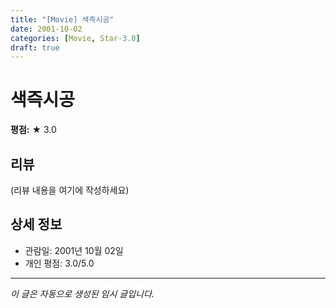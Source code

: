 ```yaml
---
title: "[Movie] 색즉시공"
date: 2001-10-02
categories: [Movie, Star-3.0]
draft: true
---
```


# 색즉시공

**평점:** ★ 3.0

## 리뷰

(리뷰 내용을 여기에 작성하세요)

## 상세 정보

- 관람일: 2001년 10월 02일
- 개인 평점: 3.0/5.0

---

*이 글은 자동으로 생성된 임시 글입니다.*
